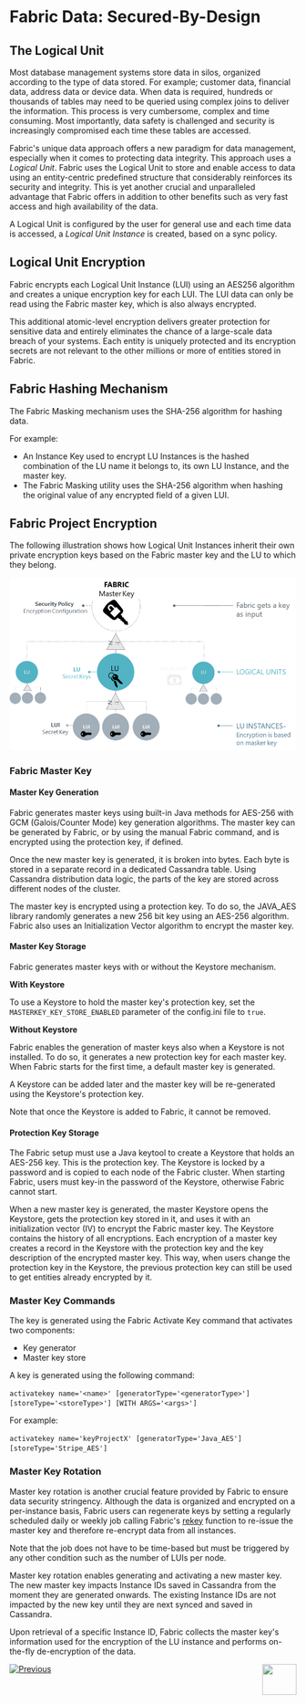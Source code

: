 # **Fabric Data: Secured-By-Design** 



## The Logical Unit 

Most database management systems store data in silos, organized according to the type of data stored. For example; customer data, financial data, address data or device data. When data is required, hundreds or thousands of tables may need to be queried using complex joins to deliver the information. This process is very cumbersome, complex and time consuming. Most importantly, data safety is challenged and security is increasingly compromised each time these tables are accessed. 

Fabric's unique data approach offers a new paradigm for data management, especially when it comes to protecting data integrity. This approach uses a *Logical Unit*. Fabric uses the Logical Unit to store and enable access to data using an entity-centric predefined structure that considerably reinforces its security and integrity. This is yet another crucial and unparalleled advantage that Fabric offers in addition to other benefits such as very fast access and high availability of the data. 

A Logical Unit is configured by the user for general use and each time data is accessed, a *Logical Unit Instance* is created, based on a sync policy. 

## Logical Unit Encryption 

Fabric encrypts each Logical Unit Instance (LUI) using an AES256 algorithm and creates a unique encryption key for each LUI. The LUI data can only be read using the Fabric master key, which is also always encrypted. 

This additional atomic-level encryption delivers greater protection for sensitive data and entirely eliminates the chance of a large-scale data breach of your systems. Each entity is uniquely protected and its encryption secrets are not relevant to the other millions or more of entities stored in Fabric.   


## Fabric Hashing Mechanism

The Fabric Masking mechanism uses the SHA-256 algorithm for hashing data. 

For example:

- An Instance Key used to encrypt LU Instances is the hashed combination of the LU name it belongs to, its own LU Instance, and the master key.
- The Fabric Masking utility uses the SHA-256 algorithm when hashing the original value of any encrypted field of a given LUI.


## Fabric Project Encryption

The following illustration shows how Logical Unit Instances inherit their own private encryption keys based on the Fabric master key and the LU to which they belong.

<img src="/articles/26_fabric_security/images/02_fabric_encryption_process.png">



### Fabric Master Key 

#### Master Key Generation

Fabric generates master keys using built-in Java methods for AES-256 with GCM (Galois/Counter Mode) key generation algorithms. 
The master key can be generated by Fabric, or by using the manual Fabric command, and is encrypted using the protection key, if defined. 

Once the new master key is generated, it is broken into bytes. Each byte is stored in a separate record in a dedicated Cassandra table. Using Cassandra distribution data logic, the parts of the key are stored across different nodes of the cluster. 

The master key is encrypted using a protection key. To do so, the JAVA_AES library randomly generates a new 256 bit key using an AES-256 algorithm. Fabric also uses an Initialization Vector algorithm to encrypt the master key.


#### Master Key Storage

Fabric generates master keys with or without the Keystore mechanism. 

**With Keystore**

To use a Keystore to hold the master key's protection key, set the ```MASTERKEY_KEY_STORE_ENABLED``` parameter of the config.ini file to ```true```.

**Without Keystore**

Fabric enables the generation of master keys also when a Keystore is not installed. To do so, it generates a new protection key for each master key. 
When Fabric starts for the first time, a default master key is generated.

A Keystore can be added later and the master key will be re-generated using the Keystore's protection key. 

Note that once the Keystore is added to Fabric, it cannot be removed.


#### Protection Key Storage

The Fabric setup must use a Java keytool to create a Keystore that holds an AES-256 key. This is the protection key.
The Keystore is locked by a password and is copied to each node of the Fabric cluster.
When starting Fabric, users must key-in the password of the Keystore, otherwise Fabric cannot start.

When a new master key is generated, the master Keystore opens the Keystore, gets the protection key stored in it, and uses it with an initialization vector (IV) to encrypt the Fabric master key. 
The Keystore contains the history of all encryptions. Each encryption of a master key creates a record in the Keystore with the protection key and the key description of the encrypted master key. This way, when users change the protection key in the Keystore, the previous protection key can still be used to get entities already encrypted by it. 



### Master Key Commands

The key is generated using the Fabric Activate Key command that activates two components:

- Key generator
- Master key store

A key is generated using the following command:

```activatekey name='<name>' [generatorType='<generatorType>'] [storeType='<storeType>'] [WITH ARGS='<args>']```

For example:

```activatekey name='keyProjectX' [generatorType='Java_AES'] [storeType='Stripe_AES']```


### Master Key Rotation

Master key rotation is another crucial feature provided by Fabric to ensure data security stringency. Although the data is organized and encrypted on a per-instance basis, Fabric users can regenerate keys by setting a regularly scheduled daily or weekly job calling Fabric's [rekey](/articles/26_fabric_security/03_fabric_LUI_encryption.md#lurekey) function to re-issue the master key and therefore re-encrypt data from all instances.

Note that the job does not have to be time-based but must be triggered by any other condition such as the number of LUIs per node.

Master key rotation enables generating and activating a new master key. The new master key impacts Instance IDs saved in Cassandra from the moment they are generated onwards. The existing Instance IDs are not impacted by the new key until they are next synced and saved in Cassandra.

Upon retrieval of a specific Instance ID, Fabric collects the master key's information used for the encryption of the LU instance and performs on-the-fly de-encryption of the data.



[![Previous](/articles/images/Previous.png)](/articles/26_fabric_security/01_fabric_security_overview.md)[<img align="right" width="60" height="54" src="/articles/images/Next.png">](/articles/26_fabric_security/03_fabric_LUI_encryption.md)

